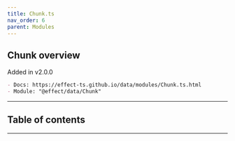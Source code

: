 ```yaml
---
title: Chunk.ts
nav_order: 6
parent: Modules
---
```


## Chunk overview

Added in v2.0.0

```md
- Docs: https://effect-ts.github.io/data/modules/Chunk.ts.html
- Module: "@effect/data/Chunk"
```

---

<h2 class="text-delta">Table of contents</h2>

---
